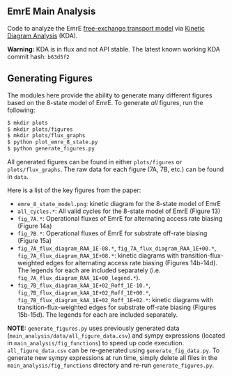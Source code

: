 ## EmrE Main Analysis

Code to analyze the EmrE [free-exchange transport model](https://doi.org/10.1085/jgp.201912437) via [Kinetic Diagram Analysis](https://github.com/Becksteinlab/kda) (KDA).

**Warning:** KDA is in flux and not API stable. The latest known working KDA commit hash: `b63d5f2`


## Generating Figures

The modules here provide the ability to generate many different figures based on the 8-state model of EmrE. To generate _all_ figures, run the following:

```bash
$ mkdir plots
$ mkdir plots/figures
$ mkdir plots/flux_graphs
$ python plot_emre_8_state.py
$ python generate_figures.py
```

All generated figures can be found in either `plots/figures` or `plots/flux_graphs`. The raw data for each figure (7A, 7B, etc.) can be found in `data`. 

Here is a list of the key figures from the paper:

- `emre_8_state_model.png`: kinetic diagram for the 8-state model of EmrE
- `all_cycles.*`: All valid cycles for the 8-state model of EmrE (Figure 13)
- `fig_7A.*`: Operational fluxes of EmrE for alternating access rate biasing (Figure 14a)
- `fig_7B.*`: Operational fluxes of EmrE for substrate off-rate biasing (Figure 15a)
- `fig_7A_flux_diagram_RAA_1E-08.*`, `fig_7A_flux_diagram_RAA_1E+00.*`, `fig_7A_flux_diagram_RAA_1E+08.*`: kinetic diagrams with transition-flux-weighted edges for alternating access rate biasing (Figures 14b-14d). The legends for each are included separately (i.e. `fig_7A_flux_diagram_RAA_1E+00_legend.*`).
- `fig_7B_flux_diagram_kAA_1E+02_Roff_1E-10.*`, `fig_7B_flux_diagram_kAA_1E+02_Roff_1E+00.*`, `fig_7B_flux_diagram_kAA_1E+02_Roff_1E+02.*`: kinetic diagrams with transition-flux-weighted edges for substrate off-rate biasing (Figures 15b-15d). The legends for each are included separately.

**NOTE:** `generate_figures.py` uses previously generated data (`main_analysis/data/all_figure_data.csv`) and sympy expressions (located in `main_analysis/fig_functions`) to speed up code execution. `all_figure_data.csv` can be re-generated using `generate_fig_data.py`. To generate new sympy expressions at run time, simply delete all files in the `main_analysis/fig_functions` directory and re-run `generate_figures.py`. 
